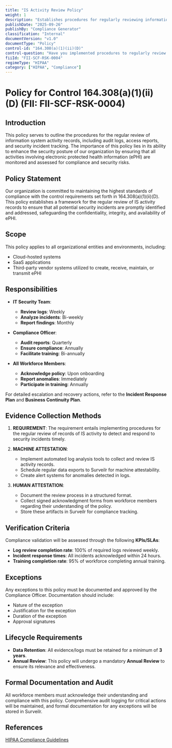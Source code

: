 ```yaml
---
title: "IS Activity Review Policy"
weight: 1
description: "Establishes procedures for regularly reviewing information system activity records to enhance security and compliance."
publishDate: "2025-09-26"
publishBy: "Compliance Generator"
classification: "Internal"
documentVersion: "v1.0"
documentType: "Policy"
control-id: "164.308(a)(1)(ii)(D)"
control-question: "Have you implemented procedures to regularly review records of IS activity such as audit logs, access reports, and security incident tracking? (R)"
fiiId: "FII-SCF-RSK-0004"
regimeType: "HIPAA"
category: ["HIPAA", "Compliance"]
---
```


# Policy for Control 164.308(a)(1)(ii)(D) (FII: FII-SCF-RSK-0004)

## Introduction
This policy serves to outline the procedures for the regular review of information system activity records, including audit logs, access reports, and security incident tracking. The importance of this policy lies in its ability to enhance the security posture of our organization by ensuring that all activities involving electronic protected health information (ePHI) are monitored and assessed for compliance and security risks.

## Policy Statement
Our organization is committed to maintaining the highest standards of compliance with the control requirements set forth in 164.308(a)(1)(ii)(D). This policy establishes a framework for the regular review of IS activity records to ensure that all potential security incidents are promptly identified and addressed, safeguarding the confidentiality, integrity, and availability of ePHI.

## Scope
This policy applies to all organizational entities and environments, including:
- Cloud-hosted systems
- SaaS applications
- Third-party vendor systems utilized to create, receive, maintain, or transmit ePHI

## Responsibilities
- **IT Security Team**: 
  - **Review logs**: Weekly
  - **Analyze incidents**: Bi-weekly
  - **Report findings**: Monthly

- **Compliance Officer**: 
  - **Audit reports**: Quarterly
  - **Ensure compliance**: Annually
  - **Facilitate training**: Bi-annually

- **All Workforce Members**: 
  - **Acknowledge policy**: Upon onboarding
  - **Report anomalies**: Immediately
  - **Participate in training**: Annually

For detailed escalation and recovery actions, refer to the **Incident Response Plan** and **Business Continuity Plan**.

## Evidence Collection Methods
1. **REQUIREMENT**: 
   The requirement entails implementing procedures for the regular review of records of IS activity to detect and respond to security incidents timely.

2. **MACHINE ATTESTATION**: 
   - Implement automated log analysis tools to collect and review IS activity records.
   - Schedule regular data exports to Surveilr for machine attestability.
   - Create alert systems for anomalies detected in logs.

3. **HUMAN ATTESTATION**: 
   - Document the review process in a structured format.
   - Collect signed acknowledgment forms from workforce members regarding their understanding of the policy.
   - Store these artifacts in Surveilr for compliance tracking.

## Verification Criteria
Compliance validation will be assessed through the following **KPIs/SLAs**:
- **Log review completion rate**: 100% of required logs reviewed weekly.
- **Incident response times**: All incidents acknowledged within 24 hours.
- **Training completion rate**: 95% of workforce completing annual training.

## Exceptions
Any exceptions to this policy must be documented and approved by the Compliance Officer. Documentation should include:
- Nature of the exception
- Justification for the exception
- Duration of the exception
- Approval signatures

## Lifecycle Requirements
- **Data Retention**: All evidence/logs must be retained for a minimum of **3 years**.
- **Annual Review**: This policy will undergo a mandatory **Annual Review** to ensure its relevance and effectiveness.

## Formal Documentation and Audit
All workforce members must acknowledge their understanding and compliance with this policy. Comprehensive audit logging for critical actions will be maintained, and formal documentation for any exceptions will be stored in Surveilr.

## References
[HIPAA Compliance Guidelines](https://www.hhs.gov/hipaa/for-professionals/privacy/guidance/faq/index.html)